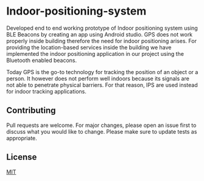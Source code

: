 # Indoor-positioning-system

Developed end to end working prototype of Indoor positioning system using BLE Beacons by creating an app using Android studio. GPS does not work properly inside building therefore the need for indoor positioning arises. For providing the location-based services inside the building we have implemented the indoor positioning application in our project using the Bluetooth enabled beacons.


Today GPS is the go-to technology for tracking the position of an object or a person. It however does not perform well indoors because its signals are not able to penetrate physical barriers. For that reason, IPS are used instead for indoor tracking applications.

## Contributing
Pull requests are welcome. For major changes, please open an issue first to discuss what you would like to change.
Please make sure to update tests as appropriate.

## License
[MIT](https://choosealicense.com/licenses/mit/)
